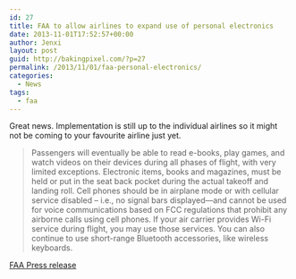 ```yaml
---
id: 27
title: FAA to allow airlines to expand use of personal electronics
date: 2013-11-01T17:52:57+00:00
author: Jenxi
layout: post
guid: http://bakingpixel.com/?p=27
permalink: /2013/11/01/faa-personal-electronics/
categories:
  - News
tags:
  - faa
---
```

Great news. Implementation is still up to the individual airlines so it might not be coming to your favourite airline just yet.

> Passengers will eventually be able to read e-books, play games, and watch videos on their devices during all phases of flight, with very limited exceptions. Electronic items, books and magazines, must be held or put in the seat back pocket during the actual takeoff and landing roll. Cell phones should be in airplane mode or with cellular service disabled – i.e., no signal bars displayed—and cannot be used for voice communications based on FCC regulations that prohibit any airborne calls using cell phones. If your air carrier provides Wi-Fi service during flight, you may use those services. You can also continue to use short-range Bluetooth accessories, like wireless keyboards. 

[FAA Press release](http://www.faa.gov/news/press_releases/news_story.cfm?newsId=15254 "FAA to allow airlines to expand use of personal electronics")